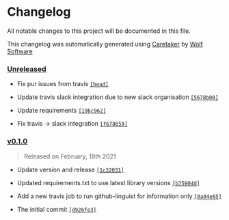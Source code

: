 # Changelog

All notable changes to this project will be documented in this file.


This changelog was automatically generated using [Caretaker](https://github.com/DevelopersToolbox/caretaker) by [Wolf Software](https://github.com/WolfSoftware)

### [Unreleased](https://github.com/AWSToolbox/list-rds-instances/compare/v0.1.1...HEAD)

- Fix pur issues from travis [`[head]`](https://github.com/AWSToolbox/list-rds-instances/commit/)

- Update travis slack integration due to new slack organisation [`[5678b00]`](https://github.com/AWSToolbox/list-rds-instances/commit/5678b00eae7e49e7fb1a0a6e2aa8741e14220eba)

- Update requirements [`[19bc962]`](https://github.com/AWSToolbox/list-rds-instances/commit/19bc962a856ed2dc768e4a3380da1f7646ba085d)

- Fix travis -> slack integration [`[f678659]`](https://github.com/AWSToolbox/list-rds-instances/commit/f678659d7792e0aedbf4061253993316fdc357bb)

### [v0.1.0](https://github.com/AWSToolbox/list-rds-instances/releases/v0.1.0)

> Released on February, 18th 2021

- Update version and release [`[1c32031]`](https://github.com/AWSToolbox/list-rds-instances/commit/1c32031ba3090813289e7f57eb2d705951b8c19a)

- Updated requirements.txt to use latest library versions [`[b75904d]`](https://github.com/AWSToolbox/list-rds-instances/commit/b75904db268be4bcc9d7b2cd22ba011d3b29f66f)

- Add a new travis job to run github-linguist for information only [`[0a04e65]`](https://github.com/AWSToolbox/list-rds-instances/commit/0a04e65b9fc95aa79840ec2e274b5ec8ea7ff73d)

- The initial commit [`[d926fe3]`](https://github.com/AWSToolbox/list-rds-instances/commit/d926fe31d065509af440a163fe5910e355784118)

